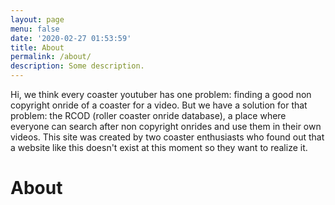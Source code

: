 ```yaml
---
layout: page
menu: false
date: '2020-02-27 01:53:59'
title: About
permalink: /about/
description: Some description.
---
```



Hi,
we think every coaster youtuber has one problem: finding a good non copyright onride of a coaster for a video. But we have a solution for that problem: the RCOD (roller coaster onride database), a place where everyone can search after non copyright onrides and use them in their own videos.
This site was created by two coaster enthusiasts who found out that a website like this doesn't exist at this moment so they want to realize it.
# About


